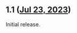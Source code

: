 ## 1.1 ([Jul 23, 2023](https://github.com/ramensoftware/windhawk-mods/blob/ffac038e2801e9d978ec0286903b1036a20a4a1f/mods/dwm-ghost-mods.wh.cpp))

Initial release.
